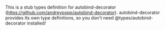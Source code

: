 This is a stub types definition for autobind-decorator (https://github.com/andreypopp/autobind-decorator).
autobind-decorator provides its own type definitions, so you don't need @types/autobind-decorator installed!